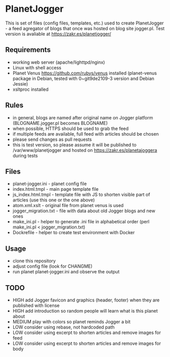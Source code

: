 PlanetJogger
========
This is set of files (config files, templates, etc.) used to create PlanetJogger - a feed
agregator of blogs that once was hosted on blog site jogger.pl.
Test version is avaliable at https://zakr.es/planetjogger/

Requirements
---------
* working web server (apache/lighttpd/nginx)
* Linux with shell access
* Planet Venus https://github.com/rubys/venus installed (planet-venus package in Debian, tested with 0~git9de2109-3 version and Debian Jessie)
* xsltproc installed

Rules
---------
* in general, blogs are named after original name on Jogger platform (BLOGNAME.jogger.pl becomes BLOGNAME)
* when possible, HTTPS should be used to grab the feed
* if multiple feeds are available, full feed with articles should be chosen
* please send changes as pull requests
* this is test version, so please assume it will be published to /var/www/planetjogger and hosted on https://zakr.es/planetajoggera during tests

Files
---------
* planet-jogger.ini - planet config file
* index.html.tmpl - main page template file
* js_index.html.tmpl - template file with JS to shorten visible part of articles (use this one or the one above)
* atom.xml.xslt - original file from planet venus is used
* jogger_migration.txt - file with data about old Jogger blogs and new ones
* make_ini.pl - helper to generate .ini file in alphabetical order (perl make_ini.pl < jogger_migration.txt)
* Dockrefile - helper to create test environment with Docker

Usage
---------
* clone this repository
* adjust config file (look for CHANGME)
* run planet planet-jogger.ini and observe the output

TODO
---------
* HIGH add Jogger favicon and graphics (header, footer) when they are published with license
* HIGH add introduction so random people will learn what is this planet about
* MEDIUM play with colors so planet reminds Jogger a bit
* LOW consider using rebase, not hardcoded path
* LOW consider using excerpt to shorten articles and remove images for feed
* LOW consider using excerpt to shorten articles and remove images for body
